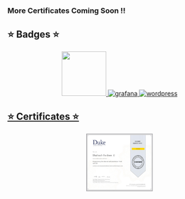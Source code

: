 ### More Certificates Coming Soon !!

<h2>⭐ Badges ⭐</h2>
 
 <p align="center">
<a href="https://www.credly.com/org/certiprof/badge/scrum-foundation-professional-certificate.1"><img src="https://github.com/keikomori/icons-badges/blob/master/badges/scrum-foundation-professional-certificate.1.png"  width="100" height="100"/>
<a href="https://www.credly.com/earner/earned/badge/93bb1ef0-7d5d-4a0b-bd96-9b7b542c1677/"><img src="https://github.com/keikomori/icons-badges/blob/master/badges/cybersecurity-essentials.png" alt="grafana" width="100" height="100"/>
<a href="https://www.credly.com/badges/2a093b9f-925d-43d0-932f-ad1fca326901/public_url"><img src="https://github.com/keikomori/icons-badges/blob/master/badges/networking-academy-learn-a-thon-2021.1.png" alt="wordpress" width="100" height="100"/>
</p>


<h2>⭐ Certificates ⭐</h2>
 <p align="center">
  <a href="https://www.coursera.org/account/accomplishments/verify/U4X4F8M7LBLF"><img src="Certificates/Certificate.jpg"  width="150" height="130"/>
  </p>
